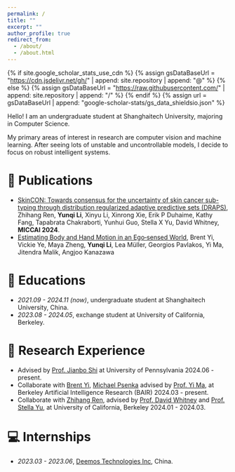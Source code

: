 ```yaml
---
permalink: /
title: ""
excerpt: ""
author_profile: true
redirect_from: 
  - /about/
  - /about.html
---
```


{% if site.google_scholar_stats_use_cdn %}
{% assign gsDataBaseUrl = "https://cdn.jsdelivr.net/gh/" | append: site.repository | append: "@" %}
{% else %}
{% assign gsDataBaseUrl = "https://raw.githubusercontent.com/" | append: site.repository | append: "/" %}
{% endif %}
{% assign url = gsDataBaseUrl | append: "google-scholar-stats/gs_data_shieldsio.json" %}

<span class='anchor' id='about-me'></span>

Hello! I am an undergraduate student at Shanghaitech University, majoring in Computer Science.

My primary areas of interest in research are computer vision and machine learning. After seeing lots of unstable and uncontrollable models, I decide to focus on robust intelligent systems.


<!-- # 🔥 News
- *2022.02*: &nbsp;🎉🎉 Lorem ipsum dolor sit amet, consectetur adipiscing elit. Vivamus ornare aliquet ipsum, ac tempus justo dapibus sit amet. 
- *2022.02*: &nbsp;🎉🎉 Lorem ipsum dolor sit amet, consectetur adipiscing elit. Vivamus ornare aliquet ipsum, ac tempus justo dapibus sit amet.  -->

# 📝 Publications 

<!-- <div class='paper-box'><div class='paper-box-image'><div><div class="badge">MICCAI 2024</div><img src='images/500x300.png' alt="sym" width="100%"></div></div> -->
<!-- <div class='paper-box-text' markdown="1">

[SkinCON: Towards consensus for the uncertainty of skin cancer sub-typing through distribution regularized adaptive predictive sets (DRAPS)](https://web.eecs.umich.edu/~stellayu/publication/doc/2024skinMICCAI.pdf)

Zhihang Ren, **Yunqi Li**, Xinyu Li, Xinrong Xie, Erik P Duhaime, Kathy Fang, Tapabrata Chakraborti, Yunhui Guo, Stella X Yu, David Whitney -->

<!-- [**Project**](https://scholar.google.com/citations?view_op=view_citation&hl=en&user=raTNMIwAAAAJ&citation_for_view=raTNMIwAAAAJ:MXK_kJrjxJIC) <strong><span class='show_paper_citations' data='DhtAFkwAAAAJ:ALROH1vI_8AC'></span></strong>
- Lorem ipsum dolor sit amet, consectetur adipiscing elit. Vivamus ornare aliquet ipsum, ac tempus justo dapibus sit amet. 
</div> -->
<!-- </div> -->

- [SkinCON: Towards consensus for the uncertainty of skin cancer sub-typing through distribution regularized adaptive predictive sets (DRAPS)](https://web.eecs.umich.edu/~stellayu/publication/doc/2024skinMICCAI.pdf), Zhihang Ren, **Yunqi Li**, Xinyu Li, Xinrong Xie, Erik P Duhaime, Kathy Fang, Tapabrata Chakraborti, Yunhui Guo, Stella X Yu, David Whitney, **MICCAI 2024**.
- [Estimating Body and Hand Motion in an Ego‑sensed World](https://arxiv.org/pdf/2410.03665), Brent Yi, Vickie Ye, Maya Zheng, **Yunqi Li**, Lea Müller, Georgios Pavlakos, Yi Ma, Jitendra Malik, Angjoo Kanazawa

<!-- # 🎖 Honors and Awards
- *2021.10* Lorem ipsum dolor sit amet, consectetur adipiscing elit. Vivamus ornare aliquet ipsum, ac tempus justo dapibus sit amet. 
- *2021.09* Lorem ipsum dolor sit amet, consectetur adipiscing elit. Vivamus ornare aliquet ipsum, ac tempus justo dapibus sit amet.  -->

# 📖 Educations
- *2021.09 - 2024.11 (now)*, undergraduate student at Shanghaitech University, China.
- *2023.08 - 2024.05*, exchange student at University of California, Berkeley.

<!-- # 💬 Invited Talks
- *2021.06*, Lorem ipsum dolor sit amet, consectetur adipiscing elit. Vivamus ornare aliquet ipsum, ac tempus justo dapibus sit amet. 
- *2021.03*, Lorem ipsum dolor sit amet, consectetur adipiscing elit. Vivamus ornare aliquet ipsum, ac tempus justo dapibus sit amet.  \| [\[video\]](https://github.com/) -->

<!-- research -->
# 🧠 Research Experience
- Advised by [Prof. Jianbo Shi](https://www.cis.upenn.edu/~jshi/) at University of Pennsylvania 2024.06 - present.
- Collaborate with [Brent Yi](https://scholar.google.com/citations?user=Ecy6lXwAAAAJ&hl=en), [Michael Psenka](https://www.michaelpsenka.io/) advised by [Prof. Yi Ma](https://www.cs.hku.hk/index.php/people/academic-staff/mayi), at Berkeley Artificial Intelligence Research (BAIR) 2024.03 - present.
- Collaborate with [Zhihang Ren](https://albuspeter.github.io/), advised by [Prof. David Whitney](https://whitneylab.berkeley.edu/people/dave.html) and [Prof. Stella Yu](https://web.eecs.umich.edu/~stellayu/), at University of California, Berkeley 2024.01 - 2024.03.

# 💻 Internships
- *2023.03 - 2023.06*, [Deemos Technologies Inc](https://www.deemos.com/), China.